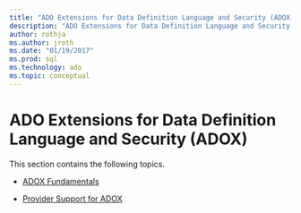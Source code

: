 ```yaml
---
title: "ADO Extensions for Data Definition Language and Security (ADOX)"
description: "ADO Extensions for Data Definition Language and Security (ADOX)"
author: rothja
ms.author: jroth
ms.date: "01/19/2017"
ms.prod: sql
ms.technology: ado
ms.topic: conceptual
---
```

# ADO Extensions for Data Definition Language and Security (ADOX)
This section contains the following topics.  
  
-   [ADOX Fundamentals](./adox-fundamentals.md)  
  
-   [Provider Support for ADOX](./provider-support-for-adox-ado.md)